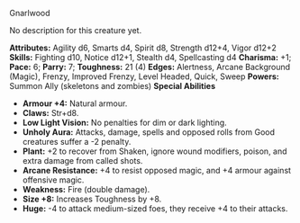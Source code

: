 Gnarlwood

No description for this creature yet.

**Attributes:** Agility d6, Smarts d4, Spirit d8, Strength d12+4, Vigor
d12+2
**Skills:** Fighting d10, Notice d12+1, Stealth d4, Spellcasting d4
**Charisma:** +1; **Pace:** 6; **Parry:** 7; **Toughness:** 21 (4)
**Edges:** Alertness, Arcane Background (Magic), Frenzy, Improved
Frenzy, Level Headed, Quick, Sweep
**Powers:** Summon Ally (skeletons and zombies)
**Special Abilities**
- **Armour +4:** Natural armour.
- **Claws:** Str+d8.
- **Low Light Vision:** No penalties for dim or dark lighting.
- **Unholy Aura:** Attacks, damage, spells and opposed rolls from Good
creatures suffer a -2 penalty.
- **Plant:** +2 to recover from Shaken, ignore wound modifiers, poison,
and extra damage from called shots.
- **Arcane Resistance:** +4 to resist opposed magic, and +4 armour
against offensive magic.
- **Weakness:** Fire (double damage).
- **Size +8:** Increases Toughness by +8.
- **Huge:** -4 to attack medium-sized foes, they receive +4 to their
attacks.

